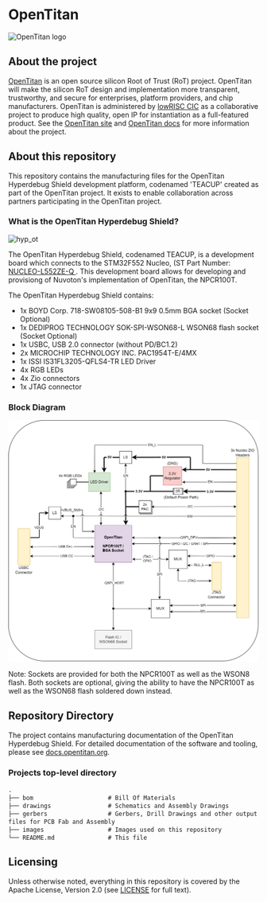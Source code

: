 # OpenTitan

![OpenTitan logo](https://docs.opentitan.org/doc/opentitan-logo.png)

## About the project

[OpenTitan](https://opentitan.org) is an open source silicon Root of Trust
(RoT) project.  OpenTitan will make the silicon RoT design and implementation
more transparent, trustworthy, and secure for enterprises, platform providers,
and chip manufacturers.  OpenTitan is administered by [lowRISC
CIC](https://www.lowrisc.org) as a collaborative project to produce high
quality, open IP for instantiation as a full-featured product. See the
[OpenTitan site](https://opentitan.org/) and [OpenTitan
docs](https://opentitan.org/book) for more information about the project.

## About this repository

This repository contains the manufacturing files for the OpenTitan Hyperdebug Shield development platform, codenamed 'TEACUP' 
created as part of the OpenTitan project. It exists to enable collaboration across partners participating in the OpenTitan project.

### What is the OpenTitan Hyperdebug Shield?

![hyp_ot](/images/hyp_ot.png)

The OpenTitan Hyperdebug Shield, codenamed TEACUP, is a development board which connects to the STM32F552 Nucleo, (ST Part Number: [NUCLEO-L552ZE-Q
](https://www.st.com/en/evaluation-tools/nucleo-l552ze-q.html). This development board allows for developing and provisiong of Nuvoton's
implementation of OpenTitan, the NPCR100T.

The OpenTitan Hyperdebug Shield contains:
- 1x BOYD Corp. 718-SW08105-508-B1 9x9 0.5mm BGA socket (Socket Optional)
- 1x DEDIPROG TECHNOLOGY SOK-SPI-WSON68-L WSON68 flash socket (Socket Optional)
- 1x USBC, USB 2.0 connector (without PD/BC1.2)
- 2x MICROCHIP TECHNOLOGY INC. PAC1954T-E/4MX
- 1x ISSI IS31FL3205-QFLS4-TR LED Driver
- 4x RGB LEDs
- 4x Zio connectors
- 1x JTAG connector

### Block Diagram

![hyp_ot_bd](/drawings/hyp_ot_blockdiagram.png)

Note: 
Sockets are provided for both the NPCR100T as well as the WSON8 flash. 
Both sockets are optional, giving the ability to have the NPCR100T as well as the WSON68 flash soldered down instead.

## Repository Directory

The project contains manufacturing documentation of the OpenTitan Hyperdebug Shield. 
For detailed documentation of the software and tooling, please see [docs.opentitan.org](https://docs.opentitan.org/).

### Projects top-level directory

    .
    ├── bom                     # Bill Of Materials
	├── drawings                # Schematics and Assembly Drawings
	├── gerbers                 # Gerbers, Drill Drawings and other output files for PCB Fab and Assembly
    ├── images                  # Images used on this repository
    └── README.md				# This file

## Licensing

Unless otherwise noted, everything in this repository is covered by the Apache
License, Version 2.0 (see [LICENSE](https://github.com/lowRISC/opentitan-hyperdebug-shield/LICENSE) for full text).
